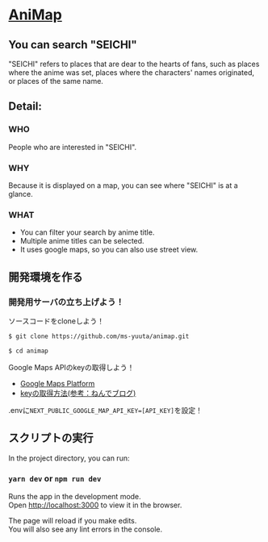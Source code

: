 # [AniMap](https://animap.vercel.app/)
## You can search "SEICHI"
"SEICHI" refers to places that are dear to the hearts of fans, such as places where the anime was set, places where the characters' names originated, or places of the same name.

## Detail:
### WHO
People who are interested in "SEICHI".

### WHY
Because it is displayed on a map, you can see where "SEICHI" is at a glance.

### WHAT
- You can filter your search by anime title.
- Multiple anime titles can be selected.
- It uses google maps, so you can also use street view.


## 開発環境を作る

### 開発用サーバの立ち上げよう！
ソースコードをcloneしよう！

```sh
$ git clone https://github.com/ms-yuuta/animap.git
```

```sh
$ cd animap
```
Google Maps APIのkeyの取得しよう！

- [Google Maps Platform](https://mapsplatform.google.com/)
- [keyの取得方法(参考：ねんでブログ)](https://nendeb.com/276)

.envに`NEXT_PUBLIC_GOOGLE_MAP_API_KEY=[API_KEY]`を設定！

## スクリプトの実行

In the project directory, you can run:

### `yarn dev` or `npm run dev`

Runs the app in the development mode.\
Open [http://localhost:3000](http://localhost:3000) to view it in the browser.

The page will reload if you make edits.\
You will also see any lint errors in the console.

